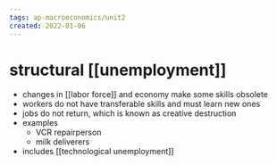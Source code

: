```yaml
---
tags: ap-macroeconomics/unit2 
created: 2022-01-06
---
```


# structural [[unemployment]]

- changes in [[labor force]] and economy make some skills obsolete
- workers do not have transferable skills and must learn new ones
- jobs do not return, which is known as creative destruction
- examples
	- VCR repairperson
	- milk deliverers
- includes [[technological unemployment]] 
